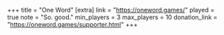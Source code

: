 +++
title = "One Word"
[extra]
link = "https://oneword.games/"
played = true
note = "So. good."
min_players = 3
max_players = 10
donation_link = "https://oneword.games/supporter.html"
+++
